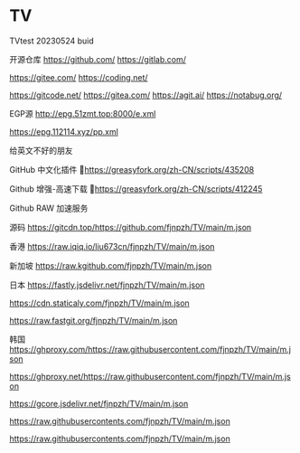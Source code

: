 # TV
TVtest
20230524 buid


开源仓库
https://github.com/
https://gitlab.com/

https://gitee.com/
https://coding.net/

https://gitcode.net/
https://gitea.com/
https://agit.ai/
https://notabug.org/

EGP源
http://epg.51zmt.top:8000/e.xml

https://epg.112114.xyz/pp.xml

给英文不好的朋友

GitHub 中文化插件 🔰https://greasyfork.org/zh-CN/scripts/435208

Github 增强-高速下载 🔰https://greasyfork.org/zh-CN/scripts/412245

Github RAW 加速服务

源码 https://gitcdn.top/https://github.com/fjnpzh/TV/main/m.json

香港 https://raw.iqiq.io/liu673cn/fjnpzh/TV/main/m.json

新加坡 https://raw.kgithub.com/fjnpzh/TV/main/m.json

日本
https://fastly.jsdelivr.net/fjnpzh/TV/main/m.json

https://cdn.staticaly.com/fjnpzh/TV/main/m.json

https://raw.fastgit.org/fjnpzh/TV/main/m.json


韩国
https://ghproxy.com/https://raw.githubusercontent.com/fjnpzh/TV/main/m.json

https://ghproxy.net/https://raw.githubusercontent.com/fjnpzh/TV/main/m.json

https://gcore.jsdelivr.net/fjnpzh/TV/main/m.json

https://raw.githubusercontents.com/fjnpzh/TV/main/m.json

https://raw.githubusercontents.com/fjnpzh/TV/main/m.json
